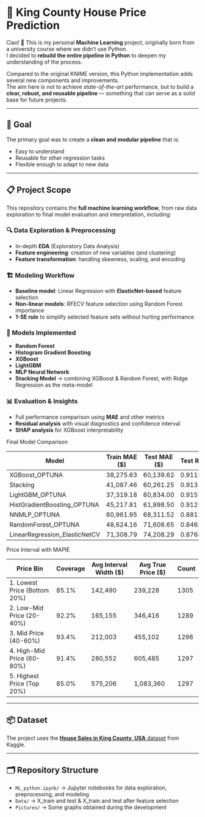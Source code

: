 # 🏡 King County House Price Prediction 

Ciao! 👋 This is my personal **Machine Learning** project, originally born from a university course where we didn’t use Python.  
I decided to **rebuild the entire pipeline in Python** to deepen my understanding of the process.  

Compared to the original KNIME version, this Python implementation adds several new components and improvements.  
The aim here is not to achieve *state-of-the-art* performance, but to build a **clear, robust, and reusable pipeline** — something that can serve as a solid base for future projects.

---

## 🚀 Goal
The primary goal was to create a **clean and modular pipeline** that is:
- Easy to understand
- Reusable for other regression tasks
- Flexible enough to adapt to new data

---

## 📋 Project Scope
This repository contains the **full machine learning workflow**, from raw data exploration to final model evaluation and interpretation, including:

### 🔍 Data Exploration & Preprocessing
- In-depth **EDA** (Exploratory Data Analysis)
- **Feature engineering**: creation of new variables (and clustering)  
- **Feature transformation**: handling skewness, scaling, and encoding

### 🏗️ Modeling Workflow
- **Baseline model**: Linear Regression with **ElasticNet-based** feature selection  
- **Non-linear models**: RFECV feature selection using Random Forest importance  
- **1-SE rule** to simplify selected feature sets without hurting performance

### 🤖 Models Implemented
- **Random Forest**
- **Histogram Gradient Boosting**
- **XGBoost**
- **LightGBM**
- **MLP Neural Network**
- **Stacking Model** -> combining XGBoost & Random Forest, with Ridge Regression as the meta-model

### 📊 Evaluation & Insights
- Full performance comparison using **MAE** and other metrics  
- **Residual analysis** with visual diagnostics and confidence interval 
- **SHAP analysis** for XGBoost interpretability

Final Model Comparison

| Model                         | Train MAE ($) | Test MAE ($) | Test R²  | Test MAPE |
|-------------------------------|---------------|--------------|----------|-----------|
| XGBoost_OPTUNA                | 38,275.63     | 60,139.62    | 0.9115   | 0.1120    |
| Stacking                      | 41,087.46     | 60,261.25    | 0.9131   | 0.1113    |
| LightGBM_OPTUNA               | 37,319.18     | 60,834.00    | 0.9157   | 0.1125    |
| HistGradientBoosting_OPTUNA   | 45,217.81     | 61,998.50    | 0.9125   | 0.1146    |
| NNMLP_OPTUNA                  | 60,961.95     | 68,311.52    | 0.8817   | 0.1225    |
| RandomForest_OPTUNA           | 48,624.16     | 71,608.65    | 0.8462   | 0.1243    |
| LinearRegression_ElasticNetCV | 71,308.79     | 74,208.29    | 0.8768   | 0.1331    |

Price Interval with MAPIE

| Price Bin                     | Coverage | Avg Interval Width ($) | Avg True Price ($) | Count |
|-------------------------------|---------|-----------------------|------------------|-------|
| 1. Lowest Price (Bottom 20%)  | 85.1%   | 142,490               | 239,228          | 1305  |
| 2. Low-Mid Price (20-40%)     | 92.2%   | 165,155               | 346,416          | 1289  |
| 3. Mid Price (40-60%)         | 93.4%   | 212,003               | 455,102          | 1296  |
| 4. High-Mid Price (60-80%)    | 91.4%   | 280,552               | 605,485          | 1297  |
| 5. Highest Price (Top 20%)    | 85.0%   | 575,206               | 1,083,360        | 1297  |


---

## 📦 Dataset
The project uses the [**House Sales in King County, USA** dataset](https://www.kaggle.com/datasets/harlfoxem/housesalesprediction) from Kaggle.  

---

## 🗂️ Repository Structure
- `ML_python.ipynb/` -> Jupyter notebooks for data exploration, preprocessing, and modeling
- `Data/` -> X_train and test & X_train and test after feature selection
- `Pictures/` -> Some graphs obtained during the development 
